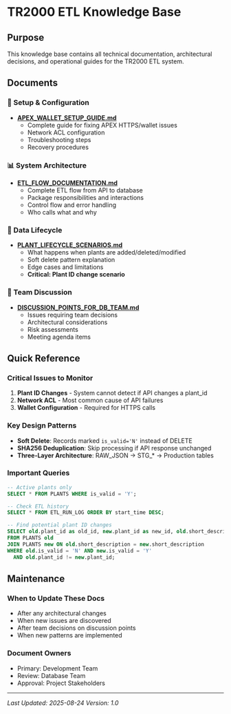 # TR2000 ETL Knowledge Base

## Purpose
This knowledge base contains all technical documentation, architectural decisions, and operational guides for the TR2000 ETL system.

## Documents

### 🔧 Setup & Configuration
- **[APEX_WALLET_SETUP_GUIDE.md](./APEX_WALLET_SETUP_GUIDE.md)**
  - Complete guide for fixing APEX HTTPS/wallet issues
  - Network ACL configuration
  - Troubleshooting steps
  - Recovery procedures

### 📊 System Architecture
- **[ETL_FLOW_DOCUMENTATION.md](./ETL_FLOW_DOCUMENTATION.md)**
  - Complete ETL flow from API to database
  - Package responsibilities and interactions
  - Control flow and error handling
  - Who calls what and why

### 🔄 Data Lifecycle
- **[PLANT_LIFECYCLE_SCENARIOS.md](./PLANT_LIFECYCLE_SCENARIOS.md)**
  - What happens when plants are added/deleted/modified
  - Soft delete pattern explanation
  - Edge cases and limitations
  - **Critical: Plant ID change scenario**

### 💬 Team Discussion
- **[DISCUSSION_POINTS_FOR_DB_TEAM.md](./DISCUSSION_POINTS_FOR_DB_TEAM.md)**
  - Issues requiring team decisions
  - Architectural considerations
  - Risk assessments
  - Meeting agenda items

## Quick Reference

### Critical Issues to Monitor
1. **Plant ID Changes** - System cannot detect if API changes a plant_id
2. **Network ACL** - Most common cause of API failures
3. **Wallet Configuration** - Required for HTTPS calls

### Key Design Patterns
- **Soft Delete**: Records marked `is_valid='N'` instead of DELETE
- **SHA256 Deduplication**: Skip processing if API response unchanged
- **Three-Layer Architecture**: RAW_JSON → STG_* → Production tables

### Important Queries
```sql
-- Active plants only
SELECT * FROM PLANTS WHERE is_valid = 'Y';

-- Check ETL history
SELECT * FROM ETL_RUN_LOG ORDER BY start_time DESC;

-- Find potential plant ID changes
SELECT old.plant_id as old_id, new.plant_id as new_id, old.short_description
FROM PLANTS old
JOIN PLANTS new ON old.short_description = new.short_description
WHERE old.is_valid = 'N' AND new.is_valid = 'Y'
  AND old.plant_id != new.plant_id;
```

## Maintenance

### When to Update These Docs
- After any architectural changes
- When new issues are discovered
- After team decisions on discussion points
- When new patterns are implemented

### Document Owners
- Primary: Development Team
- Review: Database Team
- Approval: Project Stakeholders

---

*Last Updated: 2025-08-24*
*Version: 1.0*